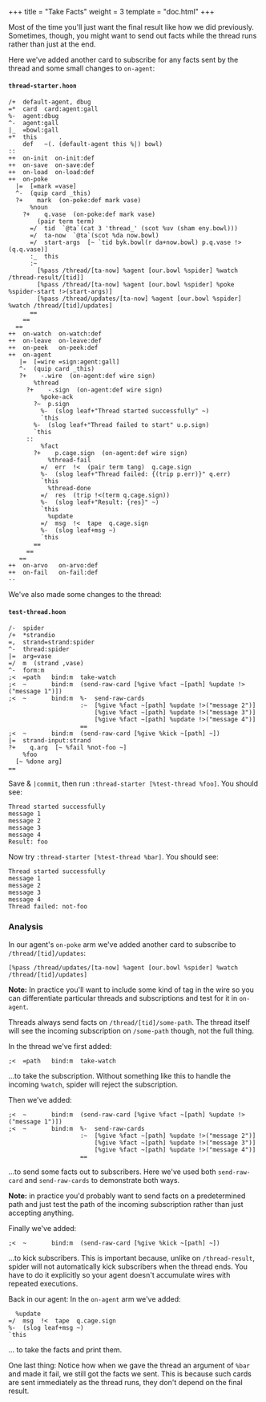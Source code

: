+++
title = "Take Facts"
weight = 3
template = "doc.html"
+++

Most of the time you'll just want the final result like how we did previously. Sometimes, though, you might want to send out facts while the thread runs rather than just at the end.

Here we've added another card to subscribe for any facts sent by the thread and some small changes to `on-agent`:

#### `thread-starter.hoon`

```hoon
/+  default-agent, dbug
=*  card  card:agent:gall
%-  agent:dbug
^-  agent:gall
|_  =bowl:gall
+*  this      .
    def   ~(. (default-agent this %|) bowl)
::
++  on-init  on-init:def
++  on-save  on-save:def
++  on-load  on-load:def
++  on-poke
  |=  [=mark =vase]
  ^-  (quip card _this)
  ?+    mark  (on-poke:def mark vase)
      %noun
    ?+    q.vase  (on-poke:def mark vase)
        (pair term term)
      =/  tid  `@ta`(cat 3 'thread_' (scot %uv (sham eny.bowl)))
      =/  ta-now  `@ta`(scot %da now.bowl)
      =/  start-args  [~ `tid byk.bowl(r da+now.bowl) p.q.vase !>(q.q.vase)]
      :_  this
      :~
        [%pass /thread/[ta-now] %agent [our.bowl %spider] %watch /thread-result/[tid]]
        [%pass /thread/[ta-now] %agent [our.bowl %spider] %poke %spider-start !>(start-args)]
        [%pass /thread/updates/[ta-now] %agent [our.bowl %spider] %watch /thread/[tid]/updates]
      ==
    ==
  ==
++  on-watch  on-watch:def
++  on-leave  on-leave:def
++  on-peek   on-peek:def
++  on-agent
   |=  [=wire =sign:agent:gall]
   ^-  (quip card _this)
   ?+    -.wire  (on-agent:def wire sign)
       %thread
     ?+    -.sign  (on-agent:def wire sign)
         %poke-ack
       ?~  p.sign
         %-  (slog leaf+"Thread started successfully" ~)
         `this
       %-  (slog leaf+"Thread failed to start" u.p.sign)
       `this
     ::
         %fact
       ?+    p.cage.sign  (on-agent:def wire sign)
           %thread-fail
         =/  err  !<  (pair term tang)  q.cage.sign
         %-  (slog leaf+"Thread failed: {(trip p.err)}" q.err)
         `this
           %thread-done
         =/  res  (trip !<(term q.cage.sign))
         %-  (slog leaf+"Result: {res}" ~)
         `this
           %update
         =/  msg  !<  tape  q.cage.sign
         %-  (slog leaf+msg ~)
         `this
       ==
     ==
   ==
++  on-arvo   on-arvo:def
++  on-fail   on-fail:def
--
```

We've also made some changes to the thread:

#### `test-thread.hoon`

```hoon
/-  spider
/+  *strandio
=,  strand=strand:spider
^-  thread:spider
|=  arg=vase
=/  m  (strand ,vase)
^-  form:m
;<  =path   bind:m  take-watch
;<  ~       bind:m  (send-raw-card [%give %fact ~[path] %update !>("message 1")])
;<  ~       bind:m  %-  send-raw-cards
                    :~  [%give %fact ~[path] %update !>("message 2")]
                        [%give %fact ~[path] %update !>("message 3")]
                        [%give %fact ~[path] %update !>("message 4")]
                    ==
;<  ~       bind:m  (send-raw-card [%give %kick ~[path] ~])
|=  strand-input:strand
?+    q.arg  [~ %fail %not-foo ~]
    %foo
  [~ %done arg]
==
```

Save & `|commit`, then run `:thread-starter [%test-thread %foo]`. You should see:

```
Thread started successfully
message 1
message 2
message 3
message 4
Result: foo
```

Now try `:thread-starter [%test-thread %bar]`. You should see:

```
Thread started successfully
message 1
message 2
message 3
message 4
Thread failed: not-foo
```

### Analysis

In our agent's `on-poke` arm we've added another card to subscribe to `/thread/[tid]/updates`:

```hoon
[%pass /thread/updates/[ta-now] %agent [our.bowl %spider] %watch /thread/[tid]/updates]
```

**Note:** In practice you'll want to include some kind of tag in the wire so you can differentiate particular threads and subscriptions and test for it in `on-agent`.

Threads always send facts on `/thread/[tid]/some-path`. The thread itself will see the incoming subscription on `/some-path` though, not the full thing.

In the thread we've first added:

```hoon
;<  =path   bind:m  take-watch
```

...to take the subscription. Without something like this to handle the incoming `%watch`, spider will reject the subscription.

Then we've added:

```hoon
;<  ~       bind:m  (send-raw-card [%give %fact ~[path] %update !>("message 1")])
;<  ~       bind:m  %-  send-raw-cards
                    :~  [%give %fact ~[path] %update !>("message 2")]
                        [%give %fact ~[path] %update !>("message 3")]
                        [%give %fact ~[path] %update !>("message 4")]
                    ==
```

...to send some facts out to subscribers. Here we've used both `send-raw-card` and `send-raw-cards` to demonstrate both ways.

**Note:** in practice you'd probably want to send facts on a predetermined path and just test the path of the incoming subscription rather than just accepting anything.

Finally we've added:

```hoon
;<  ~       bind:m  (send-raw-card [%give %kick ~[path] ~])
```

...to kick subscribers. This is important because, unlike on `/thread-result`, spider will not automatically kick subscribers when the thread ends. You have to do it explicitly so your agent doesn't accumulate wires with repeated executions.

Back in our agent: In the `on-agent` arm we've added:

```hoon
  %update
=/  msg  !<  tape  q.cage.sign
%-  (slog leaf+msg ~)
`this
```

... to take the facts and print them.

One last thing: Notice how when we gave the thread an argument of `%bar` and made it fail, we still got the facts we sent. This is because such cards are sent immediately as the thread runs, they don't depend on the final result.
